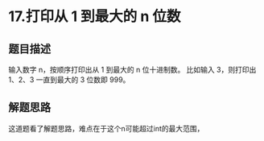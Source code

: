 # 17.打印从 1 到最大的 n 位数
## 题目描述
输入数字 n，按顺序打印出从 1 到最大的 n 位十进制数。
比如输入 3，则打印出 1、2、3 一直到最大的 3 位数即 999。
## 解题思路
这道题看了解题思路，难点在于这个n可能超过int的最大范围，